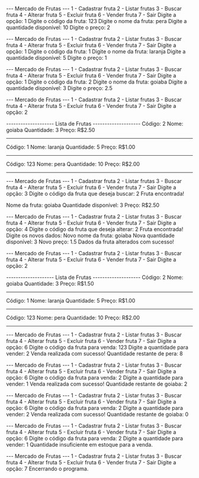 --- Mercado de Frutas ---
1 - Cadastrar fruta
2 - Listar frutas
3 - Buscar fruta
4 - Alterar fruta
5 - Excluir fruta
6 - Vender fruta
7 - Sair
Digite a opção: 1
Digite o código da fruta: 123
Digite o nome da fruta: pera
Digite a quantidade disponível: 10
Digite o preço: 2

--- Mercado de Frutas ---
1 - Cadastrar fruta
2 - Listar frutas
3 - Buscar fruta
4 - Alterar fruta
5 - Excluir fruta
6 - Vender fruta
7 - Sair
Digite a opção: 1
Digite o código da fruta: 1
Digite o nome da fruta: laranja
Digite a quantidade disponível: 5
Digite o preço: 1

--- Mercado de Frutas ---
1 - Cadastrar fruta
2 - Listar frutas
3 - Buscar fruta
4 - Alterar fruta
5 - Excluir fruta
6 - Vender fruta
7 - Sair
Digite a opção: 1
Digite o código da fruta: 2
Digite o nome da fruta: goiaba
Digite a quantidade disponível: 3
Digite o preço: 2.5

--- Mercado de Frutas ---
1 - Cadastrar fruta
2 - Listar frutas
3 - Buscar fruta
4 - Alterar fruta
5 - Excluir fruta
6 - Vender fruta
7 - Sair
Digite a opção: 2

-------------------- Lista de Frutas --------------------
Código: 2
Nome: goiaba
Quantidade: 3
Preço: R$2.50

--------------------

Código: 1
Nome: laranja
Quantidade: 5
Preço: R$1.00

--------------------

Código: 123
Nome: pera
Quantidade: 10
Preço: R$2.00

--------------------


--- Mercado de Frutas ---
1 - Cadastrar fruta
2 - Listar frutas
3 - Buscar fruta
4 - Alterar fruta
5 - Excluir fruta
6 - Vender fruta
7 - Sair
Digite a opção: 3
Digite o código da fruta que deseja buscar: 2
Fruta encontrada!

Nome da fruta: goiaba
Quantidade disponível: 3
Preço: R$2.50

--- Mercado de Frutas ---
1 - Cadastrar fruta
2 - Listar frutas
3 - Buscar fruta
4 - Alterar fruta
5 - Excluir fruta
6 - Vender fruta
7 - Sair
Digite a opção: 4
Digite o código da fruta que deseja alterar: 2
Fruta encontrada! Digite os novos dados:
Novo nome da fruta: goiaba
Nova quantidade disponível: 3
Novo preço: 1.5
Dados da fruta alterados com sucesso!

--- Mercado de Frutas ---
1 - Cadastrar fruta
2 - Listar frutas
3 - Buscar fruta
4 - Alterar fruta
5 - Excluir fruta
6 - Vender fruta
7 - Sair
Digite a opção: 2

-------------------- Lista de Frutas --------------------
Código: 2
Nome: goiaba
Quantidade: 3
Preço: R$1.50

--------------------

Código: 1
Nome: laranja
Quantidade: 5
Preço: R$1.00

--------------------

Código: 123
Nome: pera
Quantidade: 10
Preço: R$2.00

--------------------


--- Mercado de Frutas ---
1 - Cadastrar fruta
2 - Listar frutas
3 - Buscar fruta
4 - Alterar fruta
5 - Excluir fruta
6 - Vender fruta
7 - Sair
Digite a opção: 6
Digite o código da fruta para venda: 123
Digite a quantidade para vender: 2
Venda realizada com sucesso!
Quantidade restante de pera: 8

--- Mercado de Frutas ---
1 - Cadastrar fruta
2 - Listar frutas
3 - Buscar fruta
4 - Alterar fruta
5 - Excluir fruta
6 - Vender fruta
7 - Sair
Digite a opção: 6
Digite o código da fruta para venda: 2
Digite a quantidade para vender: 1
Venda realizada com sucesso!
Quantidade restante de goiaba: 2

--- Mercado de Frutas ---
1 - Cadastrar fruta
2 - Listar frutas
3 - Buscar fruta
4 - Alterar fruta
5 - Excluir fruta
6 - Vender fruta
7 - Sair
Digite a opção: 6
Digite o código da fruta para venda: 2
Digite a quantidade para vender: 2
Venda realizada com sucesso!
Quantidade restante de goiaba: 0

--- Mercado de Frutas ---
1 - Cadastrar fruta
2 - Listar frutas
3 - Buscar fruta
4 - Alterar fruta
5 - Excluir fruta
6 - Vender fruta
7 - Sair
Digite a opção: 6
Digite o código da fruta para venda: 2
Digite a quantidade para vender: 1
Quantidade insuficiente em estoque para a venda.

--- Mercado de Frutas ---
1 - Cadastrar fruta
2 - Listar frutas
3 - Buscar fruta
4 - Alterar fruta
5 - Excluir fruta
6 - Vender fruta
7 - Sair
Digite a opção: 7
Encerrando o programa.
